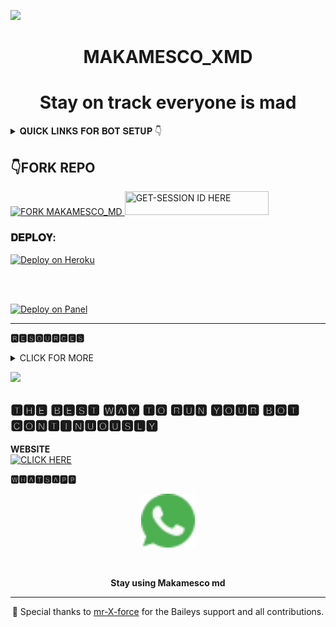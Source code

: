 <a><img src='https://files.catbox.moe/sigghy.jpg'/></a>
<h1 align="center"> MAKAMESCO_XMD </h1>
<h1 align="center"> Stay on track everyone is mad </h1>

<details>
  <summary>𝐐𝐔𝐈𝐂𝐊 𝐋𝐈𝐍𝐊𝐒 𝐅𝐎𝐑 𝐁𝐎𝐓 𝐒𝐄𝐓𝐔𝐏 👇</summary>
  - 𝘿𝙀𝙋𝙇𝙊𝙔 𝙁𝙍𝙀𝙀𝙇𝙔 𝙒𝙄𝙏𝙃 𝙎𝙀𝙎𝙎𝙄𝙊𝙉 𝙄𝘿 𝘼𝙉𝘿 𝘼𝙐𝙏𝙊 𝘾𝙊𝙉𝙁𝙄𝙂🔥.<br>
  - 𝙐𝙎𝙀 𝙋𝘼𝙉𝙀𝙇 𝘿𝙀𝙋𝙇𝙊𝙔𝙈𝙀𝙉𝙏 𝙁𝙊𝙍 𝘼𝙐𝙏𝙊 𝙍𝙐𝙉𝙉𝙄𝙉𝙂 𝘽𝙊𝙏 𝙒𝙄𝙏𝙃𝙊𝙐𝙏 𝙎𝙃 𝙁𝙄𝙇𝙀𝙎🤯.
</details>

## **👇FORK REPO**
<a href="https://github.com/sesco001/Makamesco_md/fork">
  <img src="https://img.shields.io/badge/CLICK%20HERE-purple" alt="FORK MAKAMESCO_MD" width="150">
</a>

<a href="https://makamesco-md-code.onrender.com">
  <img title="GET-SESSION ID HERE" src="https://img.shields.io/badge/GET-SESSION ID HERE-h?color=green&style=for-the-badge&logo=kenya" width="230" height="38.45"/>
</a>

### 𝐃𝐄𝐏𝐋𝐎𝐘:

<a href="https://veri-nine.vercel.app/" target="_blank">
  <img src="https://img.shields.io/badge/DEPLOY%20TO%20HEROKU-purple?style=for-the-badge&logo=heroku&logoColor=white" alt="Deploy on Heroku" width="220">
</a>

<br><br>

<a href="https://panel-ver.vercel.app/" target="_blank">
  <img src="https://img.shields.io/badge/DEPLOY%20ON%20PANEL-red?style=for-the-badge&logo=serverfault" alt="Deploy on Panel" width="220">
</a>

---

**🆁🅴🆂🅾🆄🆁🅲🅴🆂**
<details>
<summary>CLICK FOR MORE</summary>
<a href="https://github.com/sesco001/Makamesco_md/archive/refs/heads/main.zip">
  <img src="https://img.shields.io/badge/DOWNLOAD%20FILES-yellow" alt="Download Zip" width="150">
</a>
  
<a href="https://bot-hosting.net/?aff=1259151615210819614">
  <img src="https://img.shields.io/badge/SIGNUP%20&%20DEPLOY-gold" alt="Sign Up Hosting" width="150">
</a>
</details>

<a><img src='https://files.catbox.moe/sigghy.jpg'/></a>

## 🆃🅷🅴 🅱🅴🆂🆃 🆆🅰🆈 🆃🅾 🆁🆄🅽 🆈🅾🆄🆁 🅱🅾🆃 🅲🅾🅽🆃🅸🅽🆄🅾🆄🆂🅻🆈

**WEBSITE**  
<a href="https://Makamescodigitalsolutions.com" target="_blank">
  <img alt="CLICK HERE" src="https://img.shields.io/badge/ VISIT TO MY WEBSITE  -25D366?style=for-the-badge&logo=discord&logoColor=white" />
</a>

**🆆🅷🅰🆃🆂🅰🅿🅿**  
<p align="center">
  <a href="https://whatsapp.com/channel/0029VbAEL9r5vKA7RCdnYG0S">
    <img alt="SIEGRIN | WhatsApp" width="86px" src="https://raw.githubusercontent.com/PikaBotz/My_Personal_Space/main/Images/AnyaBot_pics/Anya_v2/Whatsapp.svg" />
  </a>
</p>

<br clear="all">
<p align="center"><b>Stay using Makamesco md</b></p>

---

<p align="center">
  🙏 Special thanks to <a href="https://github.com/mr-X-force" target="_blank">mr-X-force</a> for the Baileys support and all contributions.
</p>
